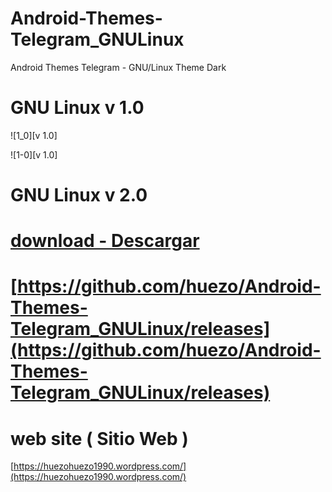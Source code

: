 # Android-Themes-Telegram_GNULinux
Android Themes Telegram - GNU/Linux Theme Dark


# GNU Linux v 1.0
[1_0]:https://raw.githubusercontent.com/huezo/Android-Themes-Telegram_GNULinux/master/v1_0.png

![1_0][v 1.0]

[1-0]:https://raw.githubusercontent.com/huezo/Android-Themes-Telegram_GNULinux/master/v1-0.png

![1-0][v 1.0]


# GNU Linux v 2.0 


# [ download - Descargar ](https://github.com/huezo/Android-Themes-Telegram_GNULinux/releases)

# [https://github.com/huezo/Android-Themes-Telegram_GNULinux/releases](https://github.com/huezo/Android-Themes-Telegram_GNULinux/releases)

# web site ( Sitio Web )

[https://huezohuezo1990.wordpress.com/](https://huezohuezo1990.wordpress.com/)
